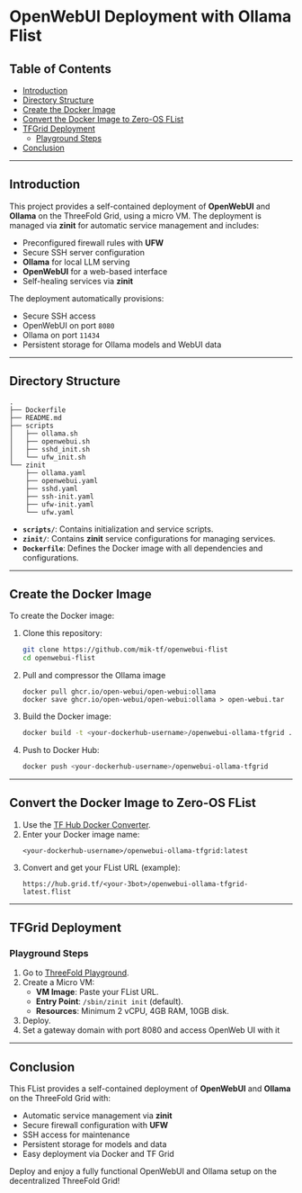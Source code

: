 <h1> OpenWebUI Deployment with Ollama Flist</h1>

<h2> Table of Contents </h2>

- [Introduction](#introduction)
- [Directory Structure](#directory-structure)
- [Create the Docker Image](#create-the-docker-image)
- [Convert the Docker Image to Zero-OS FList](#convert-the-docker-image-to-zero-os-flist)
- [TFGrid Deployment](#tfgrid-deployment)
  - [Playground Steps](#playground-steps)
- [Conclusion](#conclusion)

***

## Introduction

This project provides a self-contained deployment of **OpenWebUI** and **Ollama** on the ThreeFold Grid, using a micro VM. The deployment is managed via **zinit** for automatic service management and includes:

- Preconfigured firewall rules with **UFW**
- Secure SSH server configuration
- **Ollama** for local LLM serving
- **OpenWebUI** for a web-based interface
- Self-healing services via **zinit**

The deployment automatically provisions:
- Secure SSH access
- OpenWebUI on port `8080`
- Ollama on port `11434`
- Persistent storage for Ollama models and WebUI data

***

## Directory Structure

```
.
├── Dockerfile
├── README.md
├── scripts
│   ├── ollama.sh
│   ├── openwebui.sh
│   ├── sshd_init.sh
│   └── ufw_init.sh
└── zinit
    ├── ollama.yaml
    ├── openwebui.yaml
    ├── sshd.yaml
    ├── ssh-init.yaml
    ├── ufw-init.yaml
    └── ufw.yaml
```

- **`scripts/`**: Contains initialization and service scripts.
- **`zinit/`**: Contains **zinit** service configurations for managing services.
- **`Dockerfile`**: Defines the Docker image with all dependencies and configurations.

***

## Create the Docker Image

To create the Docker image:

1. Clone this repository:
   ```bash
   git clone https://github.com/mik-tf/openwebui-flist
   cd openwebui-flist
   ```

2. Pull and compressor the Ollama image
   ```
   docker pull ghcr.io/open-webui/open-webui:ollama
   docker save ghcr.io/open-webui/open-webui:ollama > open-webui.tar
   ```

3. Build the Docker image:
   ```bash
   docker build -t <your-dockerhub-username>/openwebui-ollama-tfgrid .
   ```

4. Push to Docker Hub:
   ```bash
   docker push <your-dockerhub-username>/openwebui-ollama-tfgrid
   ```

***

## Convert the Docker Image to Zero-OS FList

1. Use the [TF Hub Docker Converter](https://hub.grid.tf/docker-convert).
2. Enter your Docker image name:
   ```text
   <your-dockerhub-username>/openwebui-ollama-tfgrid:latest
   ```
3. Convert and get your FList URL (example):
   ```text
   https://hub.grid.tf/<your-3bot>/openwebui-ollama-tfgrid-latest.flist
   ```

***

## TFGrid Deployment

### Playground Steps

1. Go to [ThreeFold Playground](https://play.grid.tf).
2. Create a Micro VM:
   - **VM Image**: Paste your FList URL.
   - **Entry Point**: `/sbin/zinit init` (default).
   - **Resources**: Minimum 2 vCPU, 4GB RAM, 10GB disk.
3. Deploy.
4. Set a gateway domain with port 8080 and access OpenWeb UI with it

***

## Conclusion

This FList provides a self-contained deployment of **OpenWebUI** and **Ollama** on the ThreeFold Grid with:
- Automatic service management via **zinit**
- Secure firewall configuration with **UFW**
- SSH access for maintenance
- Persistent storage for models and data
- Easy deployment via Docker and TF Grid

Deploy and enjoy a fully functional OpenWebUI and Ollama setup on the decentralized ThreeFold Grid!